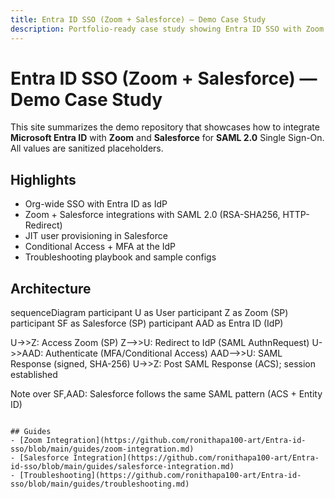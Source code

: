 ```yaml
---
title: Entra ID SSO (Zoom + Salesforce) — Demo Case Study
description: Portfolio-ready case study showing Entra ID SSO with Zoom & Salesforce (sanitized).
---
```


# Entra ID SSO (Zoom + Salesforce) — Demo Case Study

This site summarizes the demo repository that showcases how to integrate **Microsoft Entra ID** with **Zoom** and **Salesforce** for **SAML 2.0** Single Sign-On. All values are sanitized placeholders.

## Highlights
- Org-wide SSO with Entra ID as IdP
- Zoom + Salesforce integrations with SAML 2.0 (RSA-SHA256, HTTP-Redirect)
- JIT user provisioning in Salesforce
- Conditional Access + MFA at the IdP
- Troubleshooting playbook and sample configs

## Architecture
<div class="mermaid">
sequenceDiagram
  participant U as User
  participant Z as Zoom (SP)
  participant SF as Salesforce (SP)
  participant AAD as Entra ID (IdP)

  U->>Z: Access Zoom (SP)
  Z-->>U: Redirect to IdP (SAML AuthnRequest)
  U->>AAD: Authenticate (MFA/Conditional Access)
  AAD-->>U: SAML Response (signed, SHA-256)
  U->>Z: Post SAML Response (ACS); session established

  Note over SF,AAD: Salesforce follows the same SAML pattern (ACS + Entity ID)
</div>
<script src="https://unpkg.com/mermaid@10/dist/mermaid.min.js"></script>
<script>mermaid.initialize({ startOnLoad: true });</script>

```

## Guides
- [Zoom Integration](https://github.com/ronithapa100-art/Entra-id-sso/blob/main/guides/zoom-integration.md)
- [Salesforce Integration](https://github.com/ronithapa100-art/Entra-id-sso/blob/main/guides/salesforce-integration.md)
- [Troubleshooting](https://github.com/ronithapa100-art/Entra-id-sso/blob/main/guides/troubleshooting.md)
